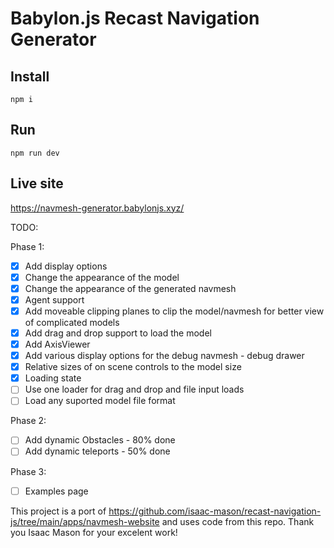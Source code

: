 # Babylon.js Recast Navigation Generator

## Install

`npm i`

## Run

`npm run dev`

## Live site

<https://navmesh-generator.babylonjs.xyz/>

TODO:

Phase 1:

- [x] Add display options
- [x] Change the appearance of the model
- [x] Change the appearance of the generated navmesh
- [x] Agent support
- [x] Add moveable clipping planes to clip the model/navmesh for better view of complicated models
- [x] Add drag and drop support to load the model
- [x] Add AxisViewer
- [x] Add various display options for the debug navmesh - debug drawer
- [x] Relative sizes of on scene controls to the model size
- [x] Loading state
- [ ] Use one loader for drag and drop and file input loads
- [ ] Load any suported model file format

Phase 2:

- [ ] Add dynamic Obstacles - 80% done
- [ ] Add dynamic teleports - 50% done

Phase 3:

- [ ] Examples page

This project is a port of <https://github.com/isaac-mason/recast-navigation-js/tree/main/apps/navmesh-website> and uses code from this repo. Thank you Isaac Mason for your excelent work!

